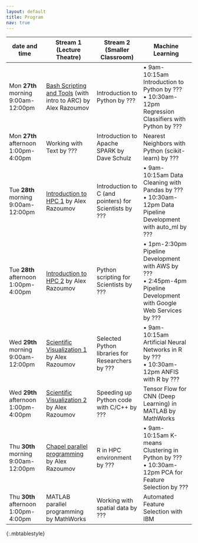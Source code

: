 ```yaml
---
layout: default
title: Program
nav: true
---
```


| date and time | Stream 1 (Lecture Theatre) | Stream 2 (Smaller Classroom) | Machine Learning |
| ------------- | --------------- | ----------------- | ----------------- |
| Mon **27th** morning 9:00am-12:00pm | [Bash Scripting and Tools](bash) (with intro to ARC) by Alex Razoumov | Introduction to Python by ??? | • 9am-10:15am Introduction to Python by ??? <br> • 10:30am-12pm Regression Classifiers with Python by ??? |
| Mon **27th** afternoon 1:00pm-4:00pm | Working with Text by ??? | Introduction to Apache SPARK by Dave Schulz | Nearest Neighbors with Python (scikit-learn) by ??? |
| Tue **28th** morning 9:00am-12:00pm | [Introduction to HPC 1](introHPC) by Alex Razoumov | Introduction to C (and pointers) for Scientists by ??? | • 9am-10:15am Data Cleaning with Pandas by ??? <br> • 10:30am-12pm Data Pipeline Development with auto_ml by ??? |
| Tue **28th** afternoon 1:00pm-4:00pm | [Introduction to HPC 2](introHPC) by Alex Razoumov | Python scripting for Scientists by ??? | • 1pm-2:30pm Pipeline Development with AWS by ??? <br> • 2:45pm-4pm Pipeline Development with Google Web Services by ??? |
| Wed **29th** morning 9:00am-12:00pm | [Scientific Visualization 1](visualization) by Alex Razoumov | Selected Python libraries for Researchers by ??? | • 9am-10:15am Artificial Neural Networks in R by ??? <br> • 10:30am-12pm ANFIS with R by ??? |
| Wed **29th** afternoon 1:00pm-4:00pm | [Scientific Visualization 2](visualization) by Alex Razoumov | Speeding up Python code with C/C++ by ??? | Tensor Flow for CNN (Deep Learning) in MATLAB by MathWorks |
| Thu **30th** morning 9:00am-12:00pm | [Chapel parallel programming](chapel) by Alex Razoumov | R in HPC environment by ??? | • 9am-10:15am K-means Clustering in Python by ??? <br> • 10:30am-12pm PCA for Feature Selection by ??? |
| Thu **30th** afternoon 1:00pm-4:00pm | MATLAB parallel programming by MathWorks | Working with spatial data by ??? | Automated Feature Selection with IBM |
{:.mbtablestyle}

&nbsp;
